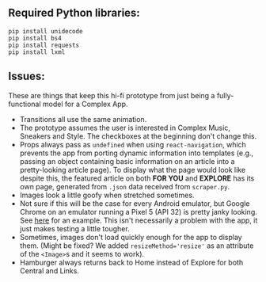 ## Required Python libraries:

```
pip install unidecode
pip install bs4
pip install requests
pip install lxml
```

## Issues:

These are things that keep this hi-fi prototype from just being a fully-functional model for a Complex App.

* Transitions all use the same animation.
* The prototype assumes the user is interested in Complex Music, Sneakers and Style. The checkboxes at the beginning don't change this.
* Props always pass as `undefined` when using `react-navigation`, which prevents the app from porting dynamic information into templates (e.g., passing an object containing basic information on an article into a pretty-looking article page). To display what the page would look like despite this, the featured article on both **FOR YOU** and **EXPLORE** has its own page, generated from `.json` data received from `scraper.py`.
* Images look a little goofy when stretched sometimes.
* Not sure if this will be the case for every Android emulator, but Google Chrome on an emulator running a Pixel 5 (API 32) is pretty janky looking. See [here](react_env/assets/imgs/const/chrome_jank.png) for an example. This isn't necessarily a problem with the app, it just makes testing a little tougher.
* Sometimes, images don't load quickly enough for the app to display them. (Might be fixed? We added `resizeMethod='resize'` as an attribute of the `<Image>`s and it seems to work).
* Hamburger always returns back to Home instead of Explore for both Central and Links.

